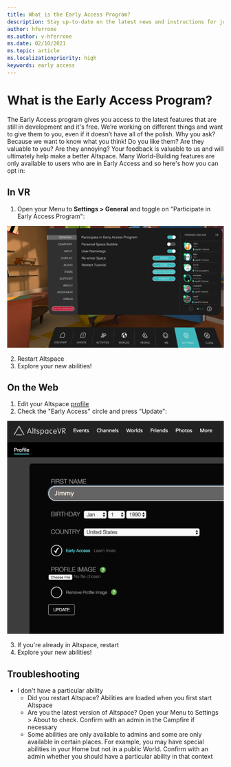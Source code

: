 ```yaml
---
title: What is the Early Access Program?
description: Stay up-to-date on the latest news and instructions for joining the AltspaceVR early access program.
author: hferrone
ms.author: v-hferrone
ms.date: 02/10/2021
ms.topic: article
ms.localizationpriority: high
keywords: early access
---
```


# What is the Early Access Program?

The Early Access program gives you access to the latest features that are still in development and it's free. We’re working on different things and want to give them to you, even if it doesn’t have all of the polish. Why you ask? Because we want to know what you think! Do you like them? Are they valuable to you? Are they annoying? Your feedback is valuable to us and will ultimately help make a better Altspace. Many World-Building features are only available to users who are in Early Access and so here's how you can opt in:

## In VR

1. Open your Menu to **Settings > General** and toggle on "Participate in Early Access Program":

![Settings menu with early access option highlighted](images/early-access-img-01.png)

2. Restart Altspace
3. Explore your new abilities!

## On the Web

1. Edit your Altspace [profile](https://account.altvr.com/users/sign_in)
2. Check the "Early Access" circle and press "Update":

![Altspace profile open with early access option highlighted](images/early-access-img-02.png)

3. If you're already in Altspace, restart
4. Explore your new abilities!

## Troubleshooting

* I don't have a particular ability
    * Did you restart Altspace? Abilities are loaded when you first start Altspace
    * Are you the latest version of Altspace? Open your Menu to Settings > About to check. Confirm with an admin in the Campfire if necessary
    * Some abilities are only available to admins and some are only available in certain places. For example, you may have special abilities in your Home but not in a public World. Confirm with an admin whether you should have a particular ability in that context